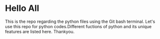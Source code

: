 # Hello All
This is the repo regarding the python files using the Git bash terminal.
Let's use this repo for python codes.Different fuctions of python and its unique features are listed here.
Thankyou.
